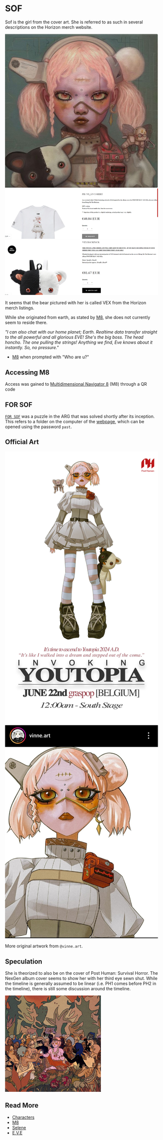 # SOF

Sof is the girl from the cover art. She is referred to as such in several descriptions 
on the Horizon merch website.

![img.png](../../Resources/music/album_cover.png)
![img.png](../../Resources/characters/sof/nex_gen_sof_shirt.png)
![img_1.png](../../Resources/characters/sof/nex_gen_sof_backpack.png)

It seems that the bear pictured with her is called VEX from the Horizon merch listings.

While she originated from earth, as stated by [M8](../m8), she does not currently seem to reside there.

*"I can also chat with our home planet; Earth. Realtime data transfer straight to the all powerful and all glorious EVE! 
She's the big boss. The head honcho. The one pulling the strings! Anything we find, Eve knows about it instantly. 
So, no pressure."*
- [M8](../m8) when prompted with "Who are u?"

## Accessing M8

Access was gained to [Multidimensional Navigator 8](../m8) (M8) through a QR code 

## FOR SOF

[`FOR SOF`](../files/for-sof) was a puzzle in the ARG that was solved shortly after its inception. 
This refers to a folder on the computer of the [webpage](../webpage), which can be 
opened using the password `past`.

## Official Art

![Promotional poster for Sof](../../Resources/characters/sof/poster.jpg)
![Sof by vinne.art on Instagram](../../Resources/characters/sof/sof_art.jpg)

More original artwork from `@vinne.art`.

## Speculation

She is theorized to also be on the cover of Post Human: Survival Horror. The NexGen album 
cover seems to show her with her third eye sewn shut. While the timeline is generally 
assumed to be linear (i.e. PH1 comes before PH2 in the timeline), there is still some 
discussion around the timeline.

![img.png](../../Resources/characters/sof/img.png)

## Read More

- [Characters](characters)
- [M8](../m8)
- [Selene](selene)
- [E.V.E](eve)